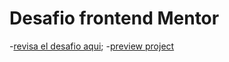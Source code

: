 # Desafio frontend Mentor
-[revisa el desafio aqui](https://www.frontendmentor.io/challenges/url-shortening-api-landing-page-2ce3ob-G/hub);
-[preview project](https://frontend-mentor-url-shortening-api-psi.vercel.app/)
